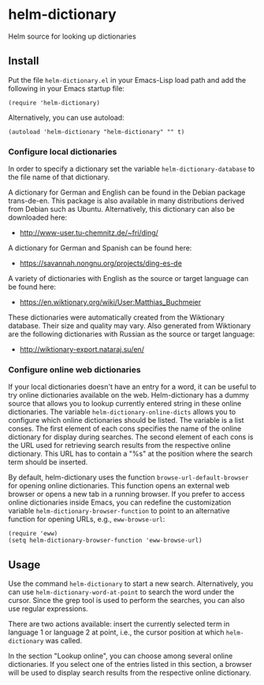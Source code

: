 helm-dictionary
===============

Helm source for looking up dictionaries

## Install

Put the file `helm-dictionary.el` in your Emacs-Lisp load path and add the following in your Emacs startup file:

    (require 'helm-dictionary)

Alternatively, you can use autoload:

    (autoload 'helm-dictionary "helm-dictionary" "" t)

### Configure local dictionaries

In order to specify a dictionary set the variable `helm-dictionary-database` to the file name of that dictionary.

A dictionary for German and English can be found in the Debian package trans-de-en.  This package is also available in many distributions derived from Debian such as Ubuntu.  Alternatively, this dictionary can also be downloaded here:

- http://www-user.tu-chemnitz.de/~fri/ding/

A dictionary for German and Spanish can be found here:

- https://savannah.nongnu.org/projects/ding-es-de

A variety of dictionaries with English as the source or target language can be found here:

- https://en.wiktionary.org/wiki/User:Matthias_Buchmeier

These dictionaries were automatically created from the Wiktionary database.  Their size and quality may vary.  Also generated from Wiktionary are the following dictionaries with Russian as the source or target language:

- http://wiktionary-export.nataraj.su/en/

### Configure online web dictionaries

If your local dictionaries doesn't have an entry for a word, it can be useful to try online dictionaries available on the web.  Helm-dictionary has a dummy source that allows you to lookup currently entered string in these online dictionaries.  The variable `helm-dictionary-online-dicts` allows you to configure which online dictionaries should be listed.  The variable is a list conses.  The first element of each cons specifies the name of the online dictionary for display during searches.  The second element of each cons is the URL used for retrieving search results from the respective online dictionary.  This URL has to contain a "%s" at the position where the search term should be inserted.

By default, helm-dictionary uses the function `browse-url-default-browser` for opening online dictionaries.  This function opens an external web browser or opens a new tab in a running browser.  If you prefer to access online dictionaries inside Emacs, you can redefine the customization variable `helm-dictionary-browser-function` to point to an alternative function for opening URLs, e.g., `eww-browse-url`:

    (require 'eww)
    (setq helm-dictionary-browser-function 'eww-browse-url)

## Usage

Use the command `helm-dictionary` to start a new search.  Alternatively, you can use `helm-dictionary-word-at-point` to search the word under the cursor.  Since the grep tool is used to perform the searches, you can also use regular expressions.

There are two actions available: insert the currently selected term in language 1 or language 2 at point, i.e., the cursor position at which `helm-dictionary` was called.

In the section "Lookup online", you can choose among several online dictionaries.  If you select one of the entries listed in this section, a browser will be used to display search results from the respective online dictionary.
